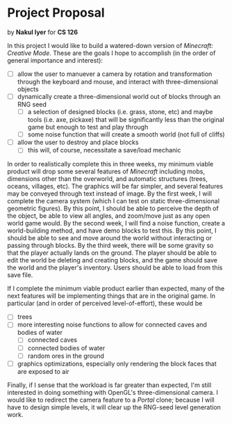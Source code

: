 # Project Proposal
by __Nakul Iyer__ for __CS 126__

In this project I would like to build a watered-down version of *Minecraft: Creative Mode*. These are the goals I hope to accomplish (in the order of general importance and interest):

- [ ] allow the user to manuever a camera by rotation and transformation through the keyboard and mouse, and interact with three-dimensional objects
- [ ] dynamically create a three-dimensional world out of blocks through an RNG seed
  - [ ] a selection of designed blocks (i.e. grass, stone, etc) and maybe tools (i.e. axe, pickaxe) that will be significantly less than the original game but enough to test and play through
  - [ ] some noise function that will create a smooth world (not full of cliffs)
- [ ] allow the user to destroy and place blocks
  - [ ] this will, of course, necessitate a save/load mechanic

In order to realistically complete this in three weeks, my minimum viable product will drop some several features of *Minecraft* including mobs, dimensions other than the overworld, and automatic structures (trees, oceans, villages, etc). The graphics will be far simpler, and several features may be conveyed through text instead of image. By the first week, I will complete the camera system (which I can test on static three-dimensional geometric figures). By this point, I should be able to perceive the depth of the object, be able to view all angles, and zoom/move just as any open world game would. By the second week, I will find a noise function, create a world-building method, and have demo blocks to test this. By this point, I should be able to see and move around the world without interacting or passing through blocks. By the third week, there will be some gravity so that the player actually lands on the ground. The player should be able to edit the world be deleting and creating blocks, and the game should save the world and the player's inventory. Users should be able to load from this save file.

If I complete the minimum viable product earlier than expected, many of the next features will be implementing things that are in the original game. In particular (and in order of perceived level-of-effort), these would be

- [ ] trees
- [ ] more interesting noise functions to allow for connected caves and bodies of water
  - [ ] connected caves
  - [ ] connected bodies of water
  - [ ] random ores in the ground
- [ ] graphics optimizations, especially only rendering the block faces that are exposed to air

Finally, if I sense that the workload is far greater than expected, I'm still interested in doing something with OpenGL's three-dimensional camera. I would like to redirect the camera feature to a *Portal* clone; because I will have to design simple levels, it will clear up the RNG-seed level generation work.

